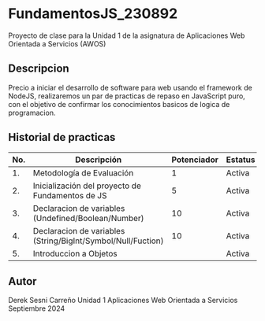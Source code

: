 # FundamentosJS_230892
Proyecto de clase para la Unidad 1 de la asignatura de Aplicaciones Web Orientada a Servicios (AWOS)


## Descripcion

Precio a iniciar el desarrollo de software para web usando el framework de NodeJS, realizaremos un par de practicas de repaso en JavaScript puro, con el objetivo de confirmar los conocimientos basicos de logica de programacion.
## Historial de practicas 
| No. | Descripción                                     | Potenciador|Estatus |
| --- | ----------------------------------------------- |------------| -------|
| 1.  | Metodología de Evaluación |1| Activa  |
| 2.  | Inicialización del proyecto de Fundamentos de JS |5| Activa  |
| 3.  | Declaracion de variables (Undefined/Boolean/Number)|10| Activa  |
| 4.  | Declaracion de variables (String/BigInt/Symbol/Null/Fuction) |10| Activa  |
| 5.  | Introduccion a Objetos || Activa  |

## Autor
Derek Sesni Carreño
Unidad 1
Aplicaciones Web Orientada a Servicios 
Septiembre 2024